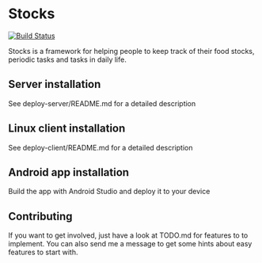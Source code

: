 # Stocks

[![Build Status](https://travis-ci.org/F1rst-Unicorn/stocks.svg?branch=master)](https://travis-ci.org/F1rst-Unicorn/stocks)

Stocks is a framework for helping people to keep track of their
food stocks, periodic tasks and tasks in daily life. 

## Server installation

See deploy-server/README.md for a detailed description

## Linux client installation

See deploy-client/README.md for a detailed description

## Android app installation

Build the app with Android Studio and deploy it to your device

## Contributing

If you want to get involved, just have a look at TODO.md for features to 
to implement. You can also send me a message to get some hints about easy 
features to start with. 
